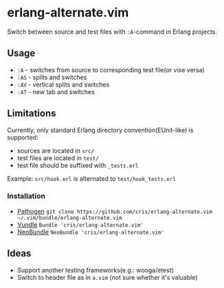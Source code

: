 # erlang-alternate.vim

Switch between source and test files with `:A`-command in Erlang projects.

## Usage

* `:A` - switches from source to corresponding test file(or vise versa)
* `:AS` - splits and switches
* `:AV` - vertical splits and switches
* `:AT` - new tab and switches

## Limitations

Currently, only standard Erlang directory convention(EUnit-like) is supported:

* sources are located in `src/`
* test files are located in `test/`
* test file should be suffixed with `_tests.erl`

Example: `src/hook.erl` is alternated to `test/hook_tests.erl`

### Installation

- [Pathogen][1] `git clone https://github.com/cris/erlang-alternate.vim ~/.vim/bundle/erlang-alternate.vim`
- [Vundle][2] `Bundle 'cris/erlang-alternate.vim'`
- [NeoBundle][3] `NeoBundle 'cris/erlang-alternate.vim'`

## Ideas

* Support another testing frameworks(e.g.: wooga/etest)
* Switch to header file as in `a.vim` (not sure whether it's valuable)

[1]: https://github.com/tpope/vim-pathogen
[2]: https://github.com/gmarik/vundle
[3]: https://github.com/Shougo/neobundle.vim
